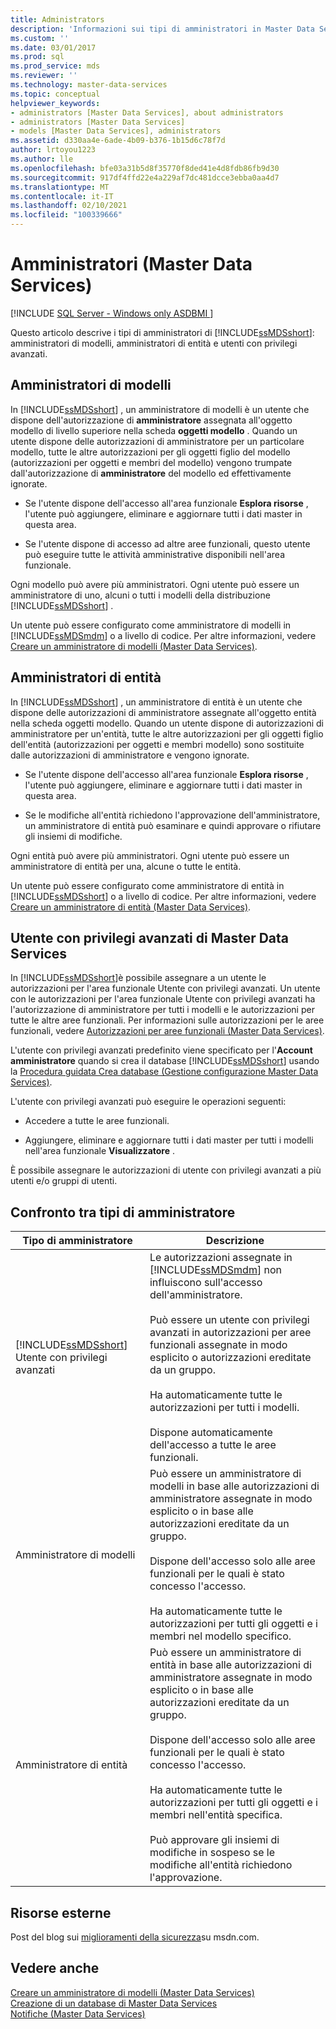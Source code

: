 ```yaml
---
title: Administrators
description: 'Informazioni sui tipi di amministratori in Master Data Services: amministratori di modelli, amministratori di entità e utenti con privilegi avanzati.'
ms.custom: ''
ms.date: 03/01/2017
ms.prod: sql
ms.prod_service: mds
ms.reviewer: ''
ms.technology: master-data-services
ms.topic: conceptual
helpviewer_keywords:
- administrators [Master Data Services], about administrators
- administrators [Master Data Services]
- models [Master Data Services], administrators
ms.assetid: d330aa4e-6ade-4b09-b376-1b15d6c78f7d
author: lrtoyou1223
ms.author: lle
ms.openlocfilehash: bfe03a31b5d8f35770f8ded41e4d8fdb86fb9d30
ms.sourcegitcommit: 917df4ffd22e4a229af7dc481dcce3ebba0aa4d7
ms.translationtype: MT
ms.contentlocale: it-IT
ms.lasthandoff: 02/10/2021
ms.locfileid: "100339666"
---
```

# <a name="administrators-master-data-services"></a>Amministratori (Master Data Services)

[!INCLUDE [SQL Server - Windows only ASDBMI  ](../includes/applies-to-version/sql-windows-only-asdbmi.md)]

  Questo articolo descrive i tipi di amministratori di [!INCLUDE[ssMDSshort](../includes/ssmdsshort-md.md)]: amministratori di modelli, amministratori di entità e utenti con privilegi avanzati.  
  
## <a name="model-administrators"></a>Amministratori di modelli  
 In [!INCLUDE[ssMDSshort](../includes/ssmdsshort-md.md)] , un amministratore di modelli è un utente che dispone dell'autorizzazione di **amministratore** assegnata all'oggetto modello di livello superiore nella scheda **oggetti modello** . Quando un utente dispone delle autorizzazioni di amministratore per un particolare modello, tutte le altre autorizzazioni per gli oggetti figlio del modello (autorizzazioni per oggetti e membri del modello) vengono trumpate dall'autorizzazione di **amministratore** del modello ed effettivamente ignorate.  
  
-   Se l'utente dispone dell'accesso all'area funzionale **Esplora risorse** , l'utente può aggiungere, eliminare e aggiornare tutti i dati master in questa area.  
  
-   Se l'utente dispone di accesso ad altre aree funzionali, questo utente può eseguire tutte le attività amministrative disponibili nell'area funzionale.  
  
 Ogni modello può avere più amministratori. Ogni utente può essere un amministratore di uno, alcuni o tutti i modelli della distribuzione [!INCLUDE[ssMDSshort](../includes/ssmdsshort-md.md)] .  
  
 Un utente può essere configurato come amministratore di modelli in [!INCLUDE[ssMDSmdm](../includes/ssmdsmdm-md.md)] o a livello di codice. Per altre informazioni, vedere [Creare un amministratore di modelli &#40;Master Data Services&#41;](../master-data-services/create-a-model-administrator-master-data-services.md).  
  
## <a name="entity-administrators"></a>Amministratori di entità  
 In [!INCLUDE[ssMDSshort](../includes/ssmdsshort-md.md)] , un amministratore di entità è un utente che dispone delle autorizzazioni di amministratore assegnate all'oggetto entità nella scheda oggetti modello. Quando un utente dispone di autorizzazioni di amministratore per un'entità, tutte le altre autorizzazioni per gli oggetti figlio dell'entità (autorizzazioni per oggetti e membri modello) sono sostituite dalle autorizzazioni di amministratore e vengono ignorate.  
  
-   Se l'utente dispone dell'accesso all'area funzionale **Esplora risorse** , l'utente può aggiungere, eliminare e aggiornare tutti i dati master in questa area.  
  
-   Se le modifiche all'entità richiedono l'approvazione dell'amministratore, un amministratore di entità può esaminare e quindi approvare o rifiutare gli insiemi di modifiche.  
  
 Ogni entità può avere più amministratori. Ogni utente può essere un amministratore di entità per una, alcune o tutte le entità.  
  
 Un utente può essere configurato come amministratore di entità in [!INCLUDE[ssMDSshort](../includes/ssmdsshort-md.md)] o a livello di codice. Per altre informazioni, vedere [Creare un amministratore di entità &#40;Master Data Services&#41;](../master-data-services/create-an-entity-administrator-master-data-services.md).  
  
## <a name="master-data-services-super-user"></a>Utente con privilegi avanzati di Master Data Services  
 In [!INCLUDE[ssMDSshort](../includes/ssmdsshort-md.md)]è possibile assegnare a un utente le autorizzazioni per l'area funzionale Utente con privilegi avanzati. Un utente con le autorizzazioni per l'area funzionale Utente con privilegi avanzati ha l'autorizzazione di amministratore per tutti i modelli e le autorizzazioni per tutte le altre aree funzionali. Per informazioni sulle autorizzazioni per le aree funzionali, vedere [Autorizzazioni per aree funzionali &#40;Master Data Services&#41;](../master-data-services/functional-area-permissions-master-data-services.md).  
  
 L'utente con privilegi avanzati predefinito viene specificato per l'**Account amministratore** quando si crea il database [!INCLUDE[ssMDSshort](../includes/ssmdsshort-md.md)] usando la [Procedura guidata Crea database &#40;Gestione configurazione Master Data Services&#41;](../master-data-services/create-database-wizard-master-data-services-configuration-manager.md).  
  
 L'utente con privilegi avanzati può eseguire le operazioni seguenti:  
  
-   Accedere a tutte le aree funzionali.  
  
-   Aggiungere, eliminare e aggiornare tutti i dati master per tutti i modelli nell'area funzionale **Visualizzatore** .  
  
 È possibile assegnare le autorizzazioni di utente con privilegi avanzati a più utenti e/o gruppi di utenti.  
  
## <a name="comparing-administrator-types"></a>Confronto tra tipi di amministratore  
  
|Tipo di amministratore|Descrizione|  
|------------------------|-----------------|  
|[!INCLUDE[ssMDSshort](../includes/ssmdsshort-md.md)] Utente con privilegi avanzati|Le autorizzazioni assegnate in [!INCLUDE[ssMDSmdm](../includes/ssmdsmdm-md.md)] non influiscono sull'accesso dell'amministratore.<br /><br /> Può essere un utente con privilegi avanzati in autorizzazioni per aree funzionali assegnate in modo esplicito o autorizzazioni ereditate da un gruppo.<br /><br /> Ha automaticamente tutte le autorizzazioni per tutti i modelli.<br /><br /> Dispone automaticamente dell'accesso a tutte le aree funzionali.|  
|Amministratore di modelli|Può essere un amministratore di modelli in base alle autorizzazioni di amministratore assegnate in modo esplicito o in base alle autorizzazioni ereditate da un gruppo.<br /><br /> Dispone dell'accesso solo alle aree funzionali per le quali è stato concesso l'accesso.<br /><br /> Ha automaticamente tutte le autorizzazioni per tutti gli oggetti e i membri nel modello specifico.|  
|Amministratore di entità|Può essere un amministratore di entità in base alle autorizzazioni di amministratore assegnate in modo esplicito o in base alle autorizzazioni ereditate da un gruppo.<br /><br /> Dispone dell'accesso solo alle aree funzionali per le quali è stato concesso l'accesso.<br /><br /> Ha automaticamente tutte le autorizzazioni per tutti gli oggetti e i membri nell'entità specifica.<br /><br /> Può approvare gli insiemi di modifiche in sospeso se le modifiche all'entità richiedono l'approvazione.|  
  
## <a name="external-resources"></a>Risorse esterne  
 Post del blog sui [miglioramenti della sicurezza](/archive/blogs/e7/improvements-to-autoplay)su msdn.com.  
  
## <a name="see-also"></a>Vedere anche  
 [Creare un amministratore di modelli &#40;Master Data Services&#41;](../master-data-services/create-a-model-administrator-master-data-services.md)   
 [Creazione di un database di Master Data Services](../master-data-services/install-windows/create-a-master-data-services-database.md)   
 [Notifiche &#40;Master Data Services&#41;](../master-data-services/notifications-master-data-services.md)  
  
